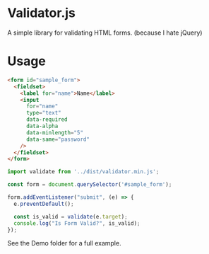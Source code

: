 # Validator.js
A simple library for validating HTML forms. (because I hate jQuery)

# Usage
```html
<form id="sample_form">
  <fieldset>
    <label for="name">Name</label>
    <input
      for="name"
      type="text"
      data-required
      data-alpha
      data-minlength="5"
      data-same="password"
    />
  </fieldset>
</form>
```

```javascript
import validate from '../dist/validator.min.js';

const form = document.querySelector('#sample_form');

form.addEventListener("submit", (e) => {
  e.preventDefault();

  const is_valid = validate(e.target);
  console.log("Is Form Valid?", is_valid);
});
```

See the Demo folder for a full example.